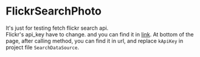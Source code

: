 # FlickrSearchPhoto
It's just for testing fetch flickr search api.  
Flickr's api_key have to change. and you can find it in [link](https://www.flickr.com/services/api/explore/flickr.photos.search). At bottom of the page, after calling method, you can find it in url, and replace `kApiKey` in project file `SearchDataSource`.
